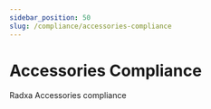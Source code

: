 ```yaml
---
sidebar_position: 50
slug: /compliance/accessories-compliance
---
```


# Accessories Compliance

Radxa Accessories compliance

<!-- <DocCardList /> -->
